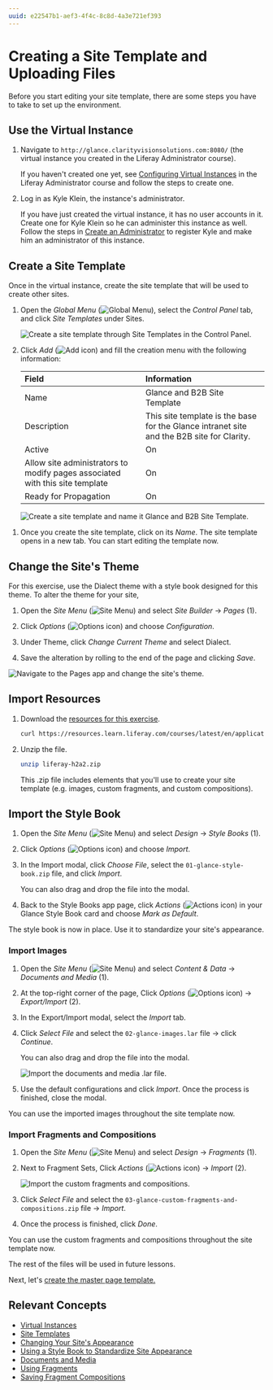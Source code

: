 ```yaml
---
uuid: e22547b1-aef3-4f4c-8c8d-4a3e721ef393
---
```

# Creating a Site Template and Uploading Files

Before you start editing your site template, there are some steps you have to take to set up the environment.

## Use the Virtual Instance

1. Navigate to `http://glance.clarityvisionsolutions.com:8080/` (the virtual instance you created in the Liferay Administrator course).

   If you haven't created one yet, see [Configuring Virtual Instances](../../liferay-administrator/configuration/configuring-virtual-instances.md) in the Liferay Administrator course and follow the steps to create one.

1. Log in as Kyle Klein, the instance's administrator.

   If you have just created the virtual instance, it has no user accounts in it. Create one for Kyle Klein so he can administer this instance as well. Follow the steps in [Create an Administrator](../../liferay-administrator/users-accounts-organizations/managing-users.md#create-an-administrator) to register Kyle and make him an administrator of this instance.

## Create a Site Template

Once in the virtual instance, create the site template that will be used to create other sites.

1. Open the *Global Menu* (![Global Menu](../../images/icon-applications-menu.png)), select the *Control Panel* tab, and click *Site Templates* under Sites.

   ![Create a site template through Site Templates in the Control Panel.](./creating-a-site-template-and-uploading-files/images/01.png)

1. Click *Add* (![Add icon](../../images/icon-add.png)) and fill the creation menu with the following information:

   | Field | Information |
   | :--- | :--- |
   | Name | Glance and B2B Site Template |
   | Description | This site template is the base for the Glance intranet site and the B2B site for Clarity. |
   | Active | On |
   | Allow site administrators to modify pages associated with this site template | On |
   | Ready for Propagation | On |

   ![Create a site template and name it Glance and B2B Site Template.](./creating-a-site-template-and-uploading-files/images/02.png)

<!-- Are there permissions to be given to users? -->

1. Once you create the site template, click on its *Name*. The site template opens in a new tab. You can start editing the template now.

## Change the Site's Theme

For this exercise, use the Dialect theme with a style book designed for this theme. To alter the theme for your site,

1. Open the *Site Menu* (![Site Menu](../../images/icon-product-menu.png)) and select *Site Builder* &rarr; *Pages* (1).

1. Click *Options* (![Options icon](../../images/icon-options.png)) and choose *Configuration*.

1. Under Theme, click *Change Current Theme* and select Dialect.

1. Save the alteration by rolling to the end of the page and clicking *Save*.

![Navigate to the Pages app and change the site's theme.](./creating-a-site-template-and-uploading-files/images/03.png)

## Import Resources

1. Download the [resources for this exercise](./liferay-h2a2.zip).

   ```bash
   curl https://resources.learn.liferay.com/courses/latest/en/application-development/modeling-data-structures/liferay-h2a2.zip -O
   ```
1. Unzip the file.

   ```bash
   unzip liferay-h2a2.zip
   ```

   This .zip file includes elements that you'll use to create your site template (e.g. images, custom fragments, and custom compositions).

## Import the Style Book

1. Open the *Site Menu* (![Site Menu](../../images/icon-product-menu.png)) and select *Design* &rarr; *Style Books* (1).

1. Click *Options* (![Options icon](../../images/icon-options.png)) and choose *Import*.

1. In the Import modal, click *Choose File*, select the `01-glance-style-book.zip` file, and click *Import*.

   You can also drag and drop the file into the modal.

1. Back to the Style Books app page, click *Actions* (![Actions icon](../../images/icon-actions.png)) in your Glance Style Book card and choose *Mark as Default*.

The style book is now in place. Use it to standardize your site's appearance.

### Import Images

1. Open the *Site Menu* (![Site Menu](../../images/icon-product-menu.png)) and select *Content & Data* &rarr; *Documents and Media* (1).

1. At the top-right corner of the page, Click *Options* (![Options icon](../../images/icon-options.png)) &rarr; *Export/Import* (2).

1. In the Export/Import modal, select the *Import* tab.

1. Click *Select File* and select the `02-glance-images.lar` file &rarr; click *Continue*.

   You can also drag and drop the file into the modal.

   ![Import the documents and media .lar file.](./creating-a-site-template-and-uploading-files/images/04.png)

1. Use the default configurations and click *Import*. Once the process is finished, close the modal.

You can use the imported images throughout the site template now.

### Import Fragments and Compositions

1. Open the *Site Menu* (![Site Menu](../../images/icon-product-menu.png)) and select *Design* &rarr; *Fragments* (1).

1. Next to Fragment Sets, Click *Actions* (![Actions icon](../../images/icon-actions.png)) &rarr; *Import* (2).

   ![Import the custom fragments and compositions.](./creating-a-site-template-and-uploading-files/images/05.png)

1. Click *Select File* and select the `03-glance-custom-fragments-and-compositions.zip` file &rarr; *Import*.

1. Once the process is finished, click *Done*.

You can use the custom fragments and compositions throughout the site template now.

The rest of the files will be used in future lessons.

Next, let's [create the master page template.](./creating-the-master-page-template.md)

## Relevant Concepts

- [Virtual Instances](https://learn.liferay.com/web/guest/w/dxp/system-administration/configuring-liferay/virtual-instances)
- [Site Templates](https://learn.liferay.com/web/guest/w/dxp/site-building/sites/site-templates)
- [Changing Your Site's Appearance](https://learn.liferay.com/web/guest/w/dxp/getting-started/changing-your-sites-appearance)
- [Using a Style Book to Standardize Site Appearance](https://learn.liferay.com/web/guest/w/dxp/site-building/site-appearance/style-books/using-a-style-book-to-standardize-site-appearance)
- [Documents and Media](https://learn.liferay.com/web/guest/w/dxp/content-authoring-and-management/documents-and-media)
- [Using Fragments](https://learn.liferay.com/web/guest/w/dxp/site-building/creating-pages/page-fragments-and-widgets/using-fragments)
- [Saving Fragment Compositions](https://learn.liferay.com/web/guest/w/dxp/site-building/creating-pages/page-fragments-and-widgets/using-fragments/saving-fragment-compositions)